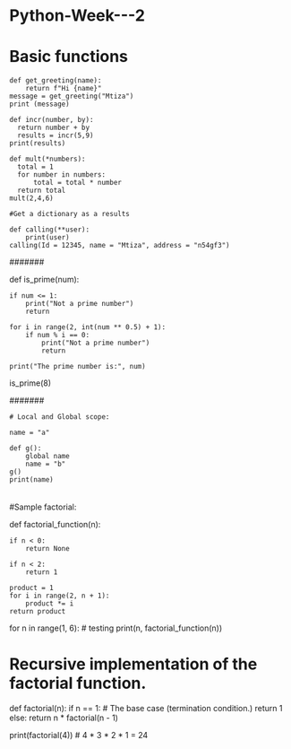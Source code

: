 # Python-Week---2

# Basic functions

    def get_greeting(name):
        return f"Hi {name}"
    message = get_greeting("Mtiza")
    print (message)

    def incr(number, by):
      return number + by
      results = incr(5,9)
    print(results)

    def mult(*numbers):
      total = 1
      for number in numbers:
          total = total * number
      return total
    mult(2,4,6)

    #Get a dictionary as a results

    def calling(**user):
        print(user)
    calling(Id = 12345, name = "Mtiza", address = "n54gf3")

#######

def is_prime(num):
    
    if num <= 1:
        print("Not a prime number")
        return
    
    for i in range(2, int(num ** 0.5) + 1):
        if num % i == 0:
            print("Not a prime number")
            return
    
    print("The prime number is:", num)

is_prime(8)

#######

    # Local and Global scope:

    name = "a"

    def g():
        global name
        name = "b"
    g()
    print(name)

######


#Sample factorial:

def factorial_function(n):
    
    if n < 0:
        return None
        
    if n < 2:
        return 1

    product = 1
    for i in range(2, n + 1):
        product *= i
    return product

for n in range(1, 6):  # testing
    print(n, factorial_function(n))

# Recursive implementation of the factorial function.

def factorial(n):
    if n == 1:    # The base case (termination condition.)
        return 1
    else:
        return n * factorial(n - 1)

print(factorial(4)) # 4 * 3 * 2 * 1 = 24

